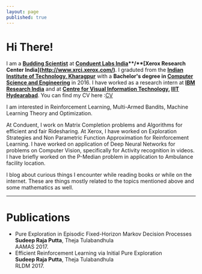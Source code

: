 ```yaml
---
layout: page
published: true
---
```


# Hi There!
I am a **[Budding Scientist](http://www.xrci.xerox.com/xerox-budding-scientists)** at **[Conduent Labs India]( "http://indialabs.conduent.com/")**/**[Xerox Research Center India](http://www.xrci.xerox.com/)**. I graduted from the **[Indian Institute of Technology, Kharagpur](http://www.iitkgp.ac.in/)** with a **Bachelor's degree in [Computer Science and Engineering](http://cse.iitkgp.ac.in/)** in 2016. I have worked as a research intern at **[IBM Research India](http://www.research.ibm.com/labs/india/)** and at **[Centre for Visual Information Technology](https://cvit.iiit.ac.in/), [IIIT Hydearabad](https://www.iiit.ac.in/)**. 
You can find my CV here :[CV](http://sudeepraja.github.io/CV.pdf)

I am interested in Reinforcement Learning, Multi-Armed Bandits, Machine Learning Theory and Optimization.


At Conduent, I work on Matrix Completion problems and Algorithms for efficient and fair Ridesharing. At Xerox, I have worked on Exploration Strategies and Non Parametric Function Approximation for Reinforcement Learning. I have worked on application of Deep Neural Networks for problems on Computer Vision, specifically for Activity recognition in videos. I have briefly worked on the P-Median problem in application to Ambulance facility location. 

I blog about curious things I encounter while reading books or while on the internet. These are things mostly related to the topics mentioned above and some mathematics as well.

---

# Publications

- Pure Exploration in Episodic Fixed-Horizon Markov Decision Processes <br />**Sudeep Raja Putta**, Theja Tulabandhula <br />AAMAS 2017.
- Efficient Reinforcement Learning via Initial Pure Exploration <br />**Sudeep Raja Putta**, Theja Tulabandhula <br />RLDM 2017.
